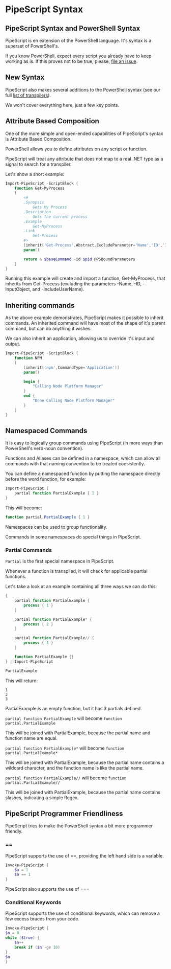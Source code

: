 # PipeScript Syntax

## PipeScript Syntax and PowerShell Syntax

PipeScript is en extension of the PowerShell language.  It's syntax is a superset of PowerShell's.

If you know PowerShell, expect every script you already have to keep working as is.
If this proves not to be true, please, [file an issue](https://github.com/StartAutomating/PipeScript).

## New Syntax

PipeScript also makes several additions to the PowerShell syntax (see our full [list of transpilers](ListOfTranspilers.md)).

We won't cover everything here, just a few key points.

## Attribute Based Composition

One of the more simple and open-ended capabilities of PipeScript's syntax is Attribute Based Composition.

PowerShell allows you to define attributes on any script or function.

PipeScript will treat any attribute that does not map to a real .NET type as a signal to search for a transpiler.

Let's show a short example:

~~~PowerShell
Import-PipeScript -ScriptBlock {
    function Get-MyProcess
    {
        <#
        .Synopsis
            Gets My Process
        .Description
            Gets the current process
        .Example
            Get-MyProcess
        .Link
            Get-Process
        #>
        [inherit('Get-Process',Abstract,ExcludeParameter='Name','ID','InputObject','IncludeUserName')]
        param()

        return & $baseCommand -id $pid @PSBoundParameters
    }
}
~~~

Running this example will create and import a function, Get-MyProcess, that inherits from Get-Process (excluding the parameters -Name, -ID, -InputObject, and -IncludeUserName).

## Inheriting commands

As the above example demonstrates, PipeScript makes it possible to inherit commands.  An inherited command will have most of the shape of it's parent command, but can do anything it wishes.

We can also inherit an application, allowing us to override it's input and output.

~~~PowerShell
Import-PipeScript -ScriptBlock {
    function NPM
    {
        [inherit('npm',CommandType='Application')]
        param()

        begin {
            "Calling Node Platform Manager" 
        }
        end {
            "Done Calling Node Platform Manager"
        }
    }
}
~~~

## Namespaced Commands

It is easy to logically group commands using PipeScript (in more ways than PowerShell's verb-noun convention).

Functions and Aliases can be defined in a namespace, which can allow all commands with that naming convention to be treated consistently.

You can define a namespaced function by putting the namespace directly before the word function, for example:

~~~PowerShell
Import-PipeScript {
    partial function PartialExample { 1 }
}
~~~

This will become:
~~~PowerShell
function partial.PartialExample { 1 }
~~~

Namespaces can be used to group functionality.

Commands in some namespaces do special things in PipeScript.

### Partial Commands

`Partial` is the first special namespace in PipeScript.

Whenever a function is transpiled, it will check for applicable partial functions.

Let's take a look at an example containing all three ways we can do this:

~~~PowerShell
{
    partial function PartialExample {
        process { 1 }
    }

    partial function PartialExample* {
        process { 2 }
    }

    partial function PartialExample// {
        process { 3 }
    }        

    function PartialExample {}
} | Import-PipeScript

PartialExample
~~~

This will return:

~~~
1
2
3
~~~

PartialExample is an empty function, but it has 3 partials defined.

`partial function PartialExample` will become `function partial.PartialExample`

This will be joined with PartialExample, because the partial name and function name are equal.

`partial function PartialExample*` will become `function partial.PartialExample*`

This will be joined with PartialExample, because the partial name contains a wildcard character, and the function name is like the partial name.

`partial function PartialExample//` will become `function partial.PartialExample//`

This will be joined with PartialExample, because the partial name contains slashes, indicating a simple Regex.


## PipeScript Programmer Friendliness

PipeScript tries to make the PowerShell syntax a bit more programmer friendly.

### ==

PipeScript supports the use of ==, providing the left hand side is a variable.

~~~PowerShell
Invoke-PipeScript {
    $a = 1
    $a == 1
}
~~~

PipeScript also supports the use of ===

### Conditional Keywords

PipeScript supports the use of conditional keywords, which can remove a few excess braces from your code.

~~~PowerShell
Invoke-PipeScript {
$n = 0 
while ($true) {
    $n++
    break if ($n -ge 10)
}
$n
}
~~~

